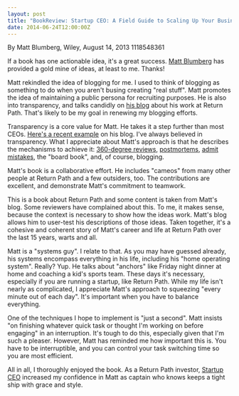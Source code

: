 ```yaml
---
layout: post
title: "BookReview: Startup CEO: A Field Guide to Scaling Up Your Business"
date: 2014-06-24T12:00:00Z
---
```

By Matt Blumberg, Wiley, August 14, 2013 1118548361

If a book has one actionable idea, it's a great success.
[Matt Blumberg](https://twitter.com/mattblumberg) has provided a gold mine of ideas, at least to me.  Thanks!

Matt rekindled the idea of blogging for me.  I used to think of
blogging as something to do when you aren't busing creating "real
stuff".  Matt promotes the idea of maintaining a public persona for
recruiting purposes.  He is also into transparency, and talks candidly
on
[his blog](http://onlyonce.com) about his work at Return Path.  That's likely to be my goal in
renewing my blogging efforts.

Transparency is a core value for Matt.  He takes
it a step further than most CEOs.
[Here's a recent example](http://www.onlyonceblog.com/2014/04/understanding-the-drivers-of-success) on his blog.
I've always believed in transparency.  What I appreciate about Matt's
approach is that he describes the mechanisms to achieve it:
[360-degree reviews](http://www.onlyonceblog.com/2005/06/what_a_view),
[postmortems](http://www.onlyonceblog.com/2011/03/the-art-of-the-post-mortem),
[admit mistakes](http://www.onlyonceblog.com/2004/09/political_versu-2), the "board book", and, of course, blogging.

Matt's book is a collaborative effort.  He includes "cameos" from many other
people at Return Path and a few outsiders, too.  The contributions are excellent,
and demonstrate Matt's commitment to teamwork.

This is a book about Return Path and some content is taken from Matt's blog.
Some reviewers have complained about this.  To me, it makes sense,
because the context is necessary to show how the ideas work.  Matt's blog
allows him to user-test his descriptions of those ideas.  Taken together,
it's a cohesive and coherent story of Matt's career and life at Return Path over
the last 15 years, warts and all.

Matt is a "systems guy".  I relate to that.  As you may have guessed already,
his systems encompass everything in his life, including his "home operating system".  Really?  Yup.  He talks about "anchors" like Friday night dinner at home and
coaching a kid's sports team.  These days it's necessary, especially if you are
running a startup, like Return Path.  While my life isn't nearly as complicated,
I appreciate Matt's approach to squeezing "every minute out of each day".  It's
important when you have to balance everything.

One of the techniques I hope to implement is "just a second".  Matt insists "on
finishing whatever quick task or thought I'm working on before engaging" in
an interruption.  It's tough to do this, especially given that I'm such a pleaser.
However, Matt has reminded me how important this is.  You have to be
interruptible, and you can control your task switching time so you are most
efficient.

All in all, I thoroughly enjoyed the book.  As a Return Path investor,
[Startup CEO](http://www.amazon.com/dp/B00DL0Q) increased my confidence in Matt as captain who knows keeps a
tight ship with grace and style.


